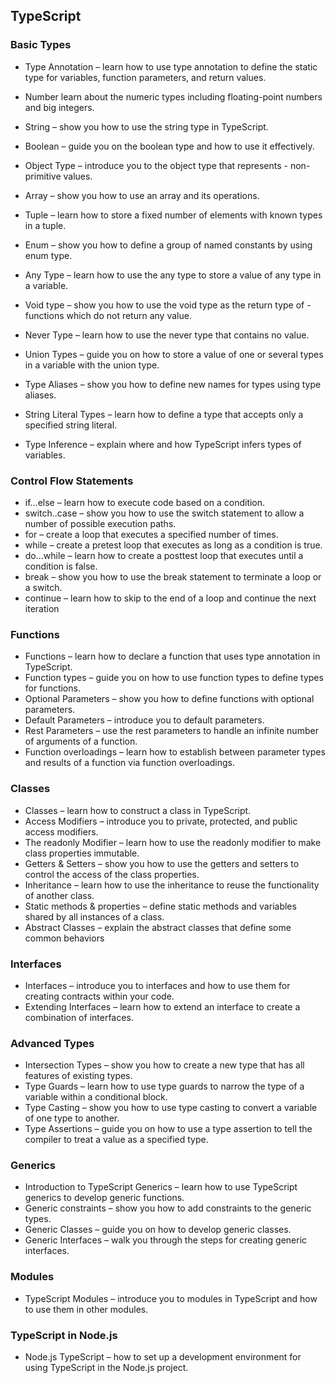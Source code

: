 ## TypeScript

### Basic Types

-   Type Annotation –
    learn how to use type annotation to define the static type for variables, function parameters, and return values.

-   Number
    learn about the numeric types including floating-point numbers and big integers.
-   String – show you how to use the string type in TypeScript.
-   Boolean – guide you on the boolean type and how to use it effectively.
-   Object Type – introduce you to the object type that represents - non-primitive values.
-   Array – show you how to use an array and its operations.
-   Tuple – learn how to store a fixed number of elements with known types in a tuple.
-   Enum – show you how to define a group of named constants by using enum type.
-   Any Type – learn how to use the any type to store a value of any type in a variable.
-   Void type – show you how to use the void type as the return type of - functions which do not return any value.
-   Never Type – learn how to use the never type that contains no value.
-   Union Types – guide you on how to store a value of one or several types in a variable with the union type.
-   Type Aliases – show you how to define new names for types using type aliases.
-   String Literal Types – learn how to define a type that accepts only a specified string literal.
-   Type Inference – explain where and how TypeScript infers types of variables.

### Control Flow Statements

-   if…else – learn how to execute code based on a condition.
-   switch..case – show you how to use the switch statement to allow a number of possible execution paths.
-   for – create a loop that executes a specified number of times.
-   while – create a pretest loop that executes as long as a condition is true.
-   do…while – learn how to create a posttest loop that executes until a condition is false.
-   break – show you how to use the break statement to terminate a loop or a switch.
-   continue – learn how to skip to the end of a loop and continue the next iteration

### Functions

-   Functions – learn how to declare a function that uses type annotation in TypeScript.
-   Function types – guide you on how to use function types to define types for functions.
-   Optional Parameters – show you how to define functions with optional parameters.
-   Default Parameters – introduce you to default parameters.
-   Rest Parameters – use the rest parameters to handle an infinite number of arguments of a function.
-   Function overloadings – learn how to establish between parameter types and results of a function via function overloadings.

### Classes

-   Classes – learn how to construct a class in TypeScript.
-   Access Modifiers – introduce you to private, protected, and public access modifiers.
-   The readonly Modifier – learn how to use the readonly modifier to make class properties immutable.
-   Getters & Setters – show you how to use the getters and setters to control the access of the class properties.
-   Inheritance – learn how to use the inheritance to reuse the functionality of another class.
-   Static methods & properties – define static methods and variables shared by all instances of a class.
-   Abstract Classes – explain the abstract classes that define some common behaviors

### Interfaces

-   Interfaces – introduce you to interfaces and how to use them for creating contracts within your code.
-   Extending Interfaces – learn how to extend an interface to create a combination of interfaces.

### Advanced Types

-   Intersection Types – show you how to create a new type that has all features of existing types.
-   Type Guards – learn how to use type guards to narrow the type of a variable within a conditional block.
-   Type Casting – show you how to use type casting to convert a variable of one type to another.
-   Type Assertions – guide you on how to use a type assertion to tell the compiler to treat a value as a specified type.

### Generics

-   Introduction to TypeScript Generics – learn how to use TypeScript generics to develop generic functions.
-   Generic constraints – show you how to add constraints to the generic types.
-   Generic Classes – guide you on how to develop generic classes.
-   Generic Interfaces – walk you through the steps for creating generic interfaces.

### Modules

-   TypeScript Modules – introduce you to modules in TypeScript and how to use them in other modules.

### TypeScript in Node.js

-   Node.js TypeScript – how to set up a development environment for using TypeScript in the Node.js project.

